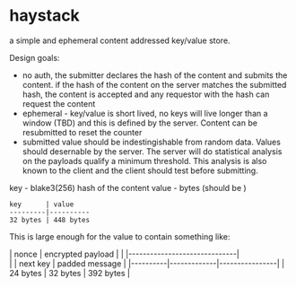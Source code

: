 # haystack

a simple and ephemeral content addressed key/value store.

Design goals:
- no auth, the submitter declares the hash of the content and submits the content. if the hash of the content on the server matches the submitted hash, the content is accepted and any requestor with the hash can request the content
- ephemeral - key/value is short lived, no keys will live longer than a window (TBD) and this is defined by the server. Content can be resubmitted to reset the counter
- submitted value should be indestingishable from random data. Values should desernable by the server. The server will do statistical analysis on the payloads qualify a minimum threshold. This analysis is also known to the client and the client should test before submitting.

key - blake3(256) hash of the content
value - bytes (should be )


```
key      | value
---------|----------
32 bytes | 448 bytes
```

This is large enough for the value to contain something like:

|  nonce   |     encrypted payload        |
|          |------------------------------|  
|          | next key    | padded message |
|----------|-------------|----------------|
| 24 bytes | 32 bytes    | 392 bytes      |